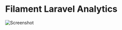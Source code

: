 # Filament Laravel Analytics

![Screenshot](https://user-images.githubusercontent.com/5033092/184727147-59c5e72e-b16c-4e5e-9764-e5c935b043d1.png)
